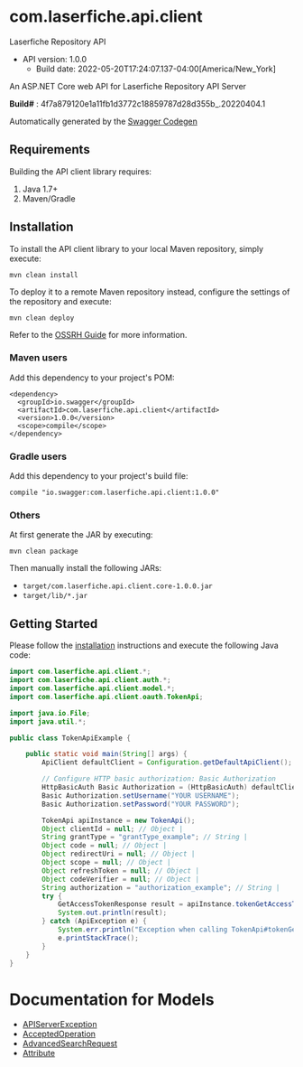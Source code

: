 # com.laserfiche.api.client
Laserfiche Repository API

- API version: 1.0.0
  - Build date: 2022-05-20T17:24:07.137-04:00[America/New_York]
 
An ASP.NET Core web API for Laserfiche Repository API Server

**Build#** : 4f7a879120e1a11fb1d3772c18859787d28d355b_.20220404.1

Automatically generated by the [Swagger Codegen](https://github.com/swagger-api/swagger-codegen)

## Requirements
Building the API client library requires:

1. Java 1.7+
2. Maven/Gradle

## Installation
To install the API client library to your local Maven repository, simply execute:

```
mvn clean install
```

To deploy it to a remote Maven repository instead, configure the settings of the repository and execute:

```
mvn clean deploy
```

Refer to the [OSSRH Guide](https://central.sonatype.org/publish/publish-guide/) for more information.

### Maven users

Add this dependency to your project's POM:

```
<dependency>
  <groupId>io.swagger</groupId>
  <artifactId>com.laserfiche.api.client</artifactId>
  <version>1.0.0</version>
  <scope>compile</scope>
</dependency>
```

### Gradle users
Add this dependency to your project's build file:

```
compile "io.swagger:com.laserfiche.api.client:1.0.0"
```

### Others
At first generate the JAR by executing:

```
mvn clean package
```

Then manually install the following JARs:
- `target/com.laserfiche.api.client.core-1.0.0.jar`
- `target/lib/*.jar`

## Getting Started
Please follow the [installation](https://github.com/Laserfiche/lf-api-client-core-java#installation) instructions and execute the following Java code:

```java
import com.laserfiche.api.client.*;
import com.laserfiche.api.client.auth.*;
import com.laserfiche.api.client.model.*;
import com.laserfiche.api.client.oauth.TokenApi;

import java.io.File;
import java.util.*;

public class TokenApiExample {

    public static void main(String[] args) {
        ApiClient defaultClient = Configuration.getDefaultApiClient();

        // Configure HTTP basic authorization: Basic Authorization
        HttpBasicAuth Basic Authorization = (HttpBasicAuth) defaultClient.getAuthentication("Basic Authorization");
        Basic Authorization.setUsername("YOUR USERNAME");
        Basic Authorization.setPassword("YOUR PASSWORD");

        TokenApi apiInstance = new TokenApi();
        Object clientId = null; // Object | 
        String grantType = "grantType_example"; // String | 
        Object code = null; // Object | 
        Object redirectUri = null; // Object | 
        Object scope = null; // Object | 
        Object refreshToken = null; // Object | 
        Object codeVerifier = null; // Object | 
        String authorization = "authorization_example"; // String | 
        try {
            GetAccessTokenResponse result = apiInstance.tokenGetAccessToken(clientId, grantType, code, redirectUri, scope, refreshToken, codeVerifier, authorization);
            System.out.println(result);
        } catch (ApiException e) {
            System.err.println("Exception when calling TokenApi#tokenGetAccessToken");
            e.printStackTrace();
        }
    }
}
```

# Documentation for Models
- [APIServerException](https://github.com/Laserfiche/lf-repository-api-client-java/blob/1.x/docs/APIServerException.md)
- [AcceptedOperation](https://github.com/Laserfiche/lf-repository-api-client-java/blob/1.x/docs/AcceptedOperation.md)
- [AdvancedSearchRequest](https://github.com/Laserfiche/lf-repository-api-client-java/blob/1.x/docs/AdvancedSearchRequest.md)
- [Attribute](https://github.com/Laserfiche/lf-repository-api-client-java/blob/1.x/docs/Attribute.md)
















